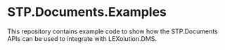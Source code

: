 # STP.Documents.Examples

This repository contains example code to show how the STP.Documents APIs can be used to integrate with LEXolution.DMS.

